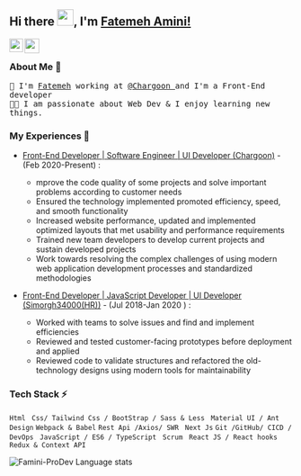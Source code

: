 
## Hi there <img src="https://github.com/TheDudeThatCode/TheDudeThatCode/blob/master/Assets/Hi.gif" width="29px">, I'm [Fatemeh Amini!](https://www.linkedin.com/in/https://www.linkedin.com/in/aminiprodev/) 

<!--
**Famini-ProDev/Famini-ProDev** is a ✨ _special_ ✨ repository because its `README.md` (this file) appears on your GitHub profile.

Here are some ideas to get you started:

- 🔭 I’m currently working on ...
- 🌱 I’m currently learning ...
- 👯 I’m looking to collaborate on ...
- 🤔 I’m looking for help with ...
- 💬 Ask me about ...
- 📫 How to reach me: ...
- 😄 Pronouns: ...
- ⚡ Fun fact: ...
-->
<a href="https://www.linkedin.com/in/aminiprodev/">
  <img align="left" width="24px" src="https://cdn.jsdelivr.net/npm/simple-icons@v3/icons/linkedin.svg"  />
</a>
<a href="mailto:mailtomefaminiprodev@gmail.com.com">
  <img align="left" width="26px" src="https://cdn.jsdelivr.net/npm/simple-icons@v3/icons/gmail.svg" />
</a>
  <br>
  
  ### About Me 🚀
  <samp>
    🌱 I'm <a href="https://www.linkedin.com/in/aminiprodev/">Fatemeh</a> working at <a href="https://www.chargoon.com/">@Chargoon </a>and I'm a Front-End              developer</br>
  👨‍💻  I am passionate about Web Dev & I enjoy learning new things. </br>
  </samp>
</p>

### My Experiences 🙌
- [Front-End Developer | Software Engineer | UI Developer (Chargoon)](https://www.chargoon.com/) - (Feb 2020-Present) : <br/>
    - mprove the code quality of some projects and solve important problems according to customer needs <br/>
    - Ensured the technology implemented promoted efficiency, speed, and smooth functionality <br/>
    - Increased website performance, updated and implemented optimized layouts that met usability and performance requirements <br/>
    - Trained new team developers to develop current projects and sustain developed projects <br/>
    - Work towards resolving the complex challenges of using modern web application development processes and standardized
      methodologies <br/> 
      
- [Front-End Developer | JavaScript Developer | UI Developer (Simorgh34000(HR))](https://simorgh34000.com/) - (Jul 2018-Jan 2020 ) :<br/>
    - Worked with teams to solve issues and find and implement efficiencies <br/>
    - Reviewed and tested customer-facing prototypes before deployment and applied <br/>
    - Reviewed code to validate structures and refactored the old-technology designs using modern tools for maintainability <br/>
    
### Tech Stack ⚡ 
 ```Html``` ``` Css/ Tailwind Css / BootStrap / Sass & Less```  ```  Material UI / Ant Design ``` ```Webpack & Babel``` ``` Rest Api /Axios/ SWR ```
``` Next Js```  ```Git /GitHub/ CICD / DevOps``` ``` JavaScript / ES6 / TypeScript``` ``` Scrum``` ``` React JS / React hooks```
```Redux & Context API```
<br />

![Famini-ProDev Language stats](https://github-readme-stats-eight-theta.vercel.app/api/top-langs/?username=Famini-ProDev&layout=compact&langs_count=8&hide_border=true)

